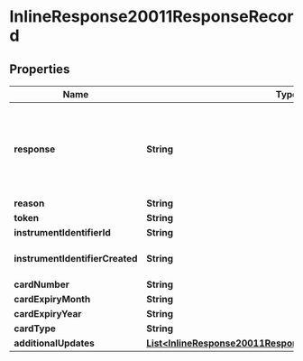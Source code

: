 
# InlineResponse20011ResponseRecord

## Properties
Name | Type | Description | Notes
------------ | ------------- | ------------- | -------------
**response** | **String** | Valid Values:   * NAN   * NED   * ACL   * CCH   * CUR   * NUP   * UNA   * ERR   * DEC  |  [optional]
**reason** | **String** |  |  [optional]
**token** | **String** |  |  [optional]
**instrumentIdentifierId** | **String** |  |  [optional]
**instrumentIdentifierCreated** | **String** | Valid Values:   * true   * false  |  [optional]
**cardNumber** | **String** |  |  [optional]
**cardExpiryMonth** | **String** |  |  [optional]
**cardExpiryYear** | **String** |  |  [optional]
**cardType** | **String** |  |  [optional]
**additionalUpdates** | [**List&lt;InlineResponse20011ResponseRecordAdditionalUpdates&gt;**](InlineResponse20011ResponseRecordAdditionalUpdates.md) |  |  [optional]



